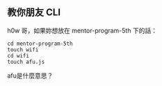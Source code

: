 ## 教你朋友 CLI

h0w 哥，如果妳想放在 mentor-program-5th 下的話：
```
cd mentor-program-5th
touch wifi
cd wifi
touch afu.js
```
afu是什麼意思？